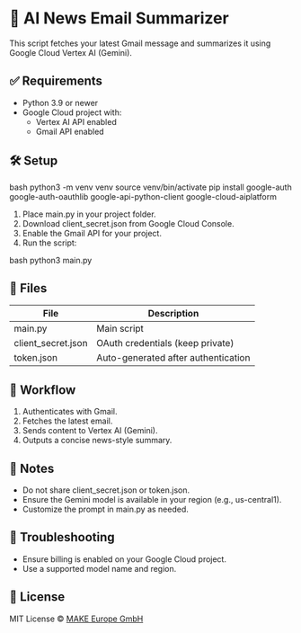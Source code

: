 # 📰 AI News Email Summarizer

This script fetches your latest Gmail message and summarizes it using Google Cloud Vertex AI (Gemini).

## ✅ Requirements

- Python 3.9 or newer
- Google Cloud project with:
  - Vertex AI API enabled
  - Gmail API enabled

## 🛠 Setup

bash
python3 -m venv venv
source venv/bin/activate
pip install google-auth google-auth-oauthlib google-api-python-client google-cloud-aiplatform



1. Place main.py in your project folder.
2. Download client_secret.json from Google Cloud Console.
3. Enable the Gmail API for your project.
4. Run the script:

bash
python3 main.py



## 📄 Files

| File | Description |
|------|-------------|
| main.py | Main script |
| client_secret.json | OAuth credentials (keep private) |
| token.json | Auto-generated after authentication |

## 🧠 Workflow

1. Authenticates with Gmail.
2. Fetches the latest email.
3. Sends content to Vertex AI (Gemini).
4. Outputs a concise news-style summary.

## 📌 Notes

- Do not share client_secret.json or token.json.
- Ensure the Gemini model is available in your region (e.g., us-central1).
- Customize the prompt in main.py as needed.

## 🛑 Troubleshooting

- Ensure billing is enabled on your Google Cloud project.
- Use a supported model name and region.

## 📜 License

MIT License © [MAKE Europe GmbH](https://make-europe.com)